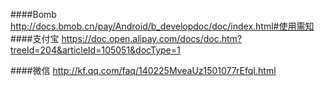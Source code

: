 ####Bomb 
http://docs.bmob.cn/pay/Android/b_developdoc/doc/index.html#使用需知
####支付宝
https://doc.open.alipay.com/docs/doc.htm?treeId=204&articleId=105051&docType=1

####微信
http://kf.qq.com/faq/140225MveaUz1501077rEfqI.html
